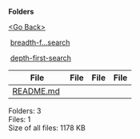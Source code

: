 **Folders**

[&lt;Go Back&gt;](../right.html)

 [breadth-f...search](breadth-first-search/right.html)

 [depth-first-search](depth-first-search/right.html)

  

<table><thead><tr class="header"><th><strong>File</strong></th><th><strong>File</strong></th><th><strong>File</strong></th><th><strong>File</strong></th></tr></thead><tbody><tr class="odd"><td><a href="README.md">README.md</a> </td><td></td><td></td><td></td></tr></tbody></table>

Folders: 3  
Files: 1  
Size of all files: 1178 KB
